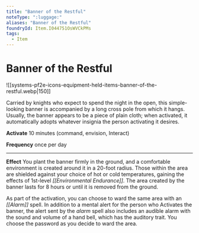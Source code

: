 ```yaml
---
title: "Banner of the Restful"
noteType: ":luggage:"
aliases: "Banner of the Restful"
foundryId: Item.I044751OsWVCkPMs
tags:
  - Item
---
```


# Banner of the Restful
![[systems-pf2e-icons-equipment-held-items-banner-of-the-restful.webp|150]]

Carried by knights who expect to spend the night in the open, this simple-looking banner is accompanied by a long cross pole from which it hangs. Usually, the banner appears to be a piece of plain cloth; when activated, it automatically adopts whatever insignia the person activating it desires.

**Activate** 10 minutes (command, envision, Interact)

**Frequency** once per day

* * *

**Effect** You plant the banner firmly in the ground, and a comfortable environment is created around it in a 20-foot radius. Those within the area are shielded against your choice of hot or cold temperatures, gaining the effects of 1st-level _[[Environmental Endurance]]_. The area created by the banner lasts for 8 hours or until it is removed from the ground.

As part of the activation, you can choose to ward the same area with an _[[Alarm]]_ spell. In addition to a mental alert for the person who Activates the banner, the alert sent by the _alarm_ spell also includes an audible alarm with the sound and volume of a hand bell, which has the auditory trait. You choose the password as you decide to ward the area.

